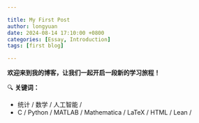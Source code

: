 ```yaml
---

title: My First Post
author: longyuan
date: 2024-08-14 17:10:00 +0800
categories: [Essay, Introduction]
tags: [first blog]

---
```


**欢迎来到我的博客，让我们一起开启一段新的学习旅程！**

🔍 **关键词：**
* 统计 / 数学 / 人工智能 /
* C / Python / MATLAB / Mathematica / LaTeX / HTML / Lean /



